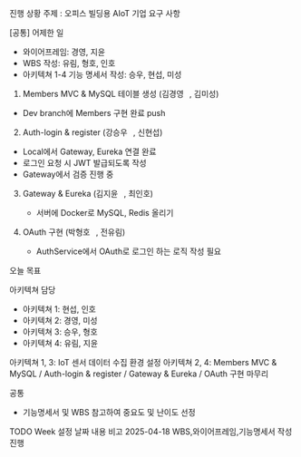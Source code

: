 진행 상황
주제 : 오피스 빌딩용 AIoT 기업 요구 사항

[공통]
어제한 일
- 와이어프레임: 경영, 지윤
- WBS 작성: 유림, 형호, 인호
- 아키텍쳐 1-4 기능 명세서 작성: 승우, 현섭, 미성

1. Members MVC & MySQL 테이블 생성 (김경영⠀, 김미성)
  - Dev branch에 Members 구현 완료 push
  
2. Auth-login & register (강승우⠀, 신현섭)
  - Local에서 Gateway, Eureka 연결 완료
  - 로그인 요청 시 JWT 발급되도록 작성
  - Gateway에서 검증 진행 중
    
3. Gateway & Eureka (김지윤⠀, 최인호)
   - 서버에 Docker로 MySQL, Redis 올리기
     
4. OAuth 구현 (박형호⠀, 전유림)
   - AuthService에서 OAuth로 로그인 하는 로직 작성 필요

오늘 목표

아키텍쳐 담당
- 아키텍쳐 1: 현섭, 인호
- 아키텍쳐 2: 경영, 미성
- 아키텍쳐 3: 승우, 형호
- 아키텍쳐 4: 유림, 지윤

아키텍쳐 1, 3: IoT 센서 데이터 수집 환경 설정
아키텍쳐 2, 4: Members MVC & MySQL / Auth-login & register / Gateway & Eureka / OAuth 구현 마무리

공통
- 기능명세서 및 WBS 참고하여 중요도 및 난이도 선정

TODO Week
설정 날짜	내용	비고
2025-04-18	WBS,와이어프레임,기능명세서 작성 진행
